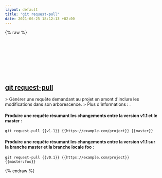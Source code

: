 ```yaml
---
layout: default
title: "git request-pull"
date: 2021-06-25 18:12:13 +02:00
---
```

{% raw %}
<h2 id="git-request-pull">
  <a href="/fr/common/git-request-pull.html">git request-pull</a> <a href="#git-request-pull"><svg class="icon">
    <use href="/assets/images/unicode_sprite.svg#link" />
  </svg></a>
</h2>
> Générer une requête demandant au projet en amont d'inclure les modifications dans son arborescence.
> Plus d'informations : <https://git-scm.com/docs/git-request-pull>.

#### Produire une requête résumant les changements entre la version v1.1 et le master :
```shell
git request-pull {{v1.1}} {{https://example.com/project}} {{master}}
```
#### Produire une requête résumant les changements entre la version v1.1 sur la branche master et la branche locale foo :
```shell
git request-pull {{v0.1}} {{https://example.com/project}} {{master:foo}}
```
{% endraw %}
